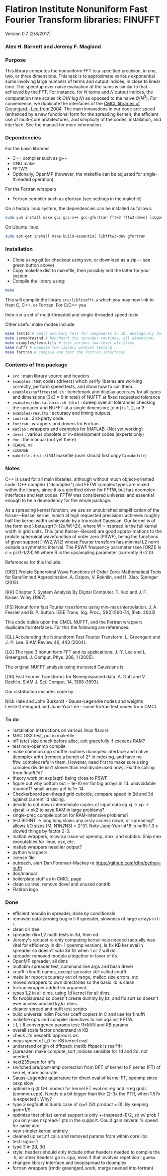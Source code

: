 # Flatiron Institute Nonuniform Fast Fourier Transform libraries: FINUFFT

Version 0.7  (3/8/2017)

### Alex H. Barnett and Jeremy F. Magland

### Purpose

This library computes the nonuniform FFT to a specified precision, in one, two, or three dimensions.
This task is to approximate various exponential sums involving large numbers of terms and output indices, in close to linear time.
The speedup over naive evaluation of the sums is similar to that achieved by the FFT. For instance, for _N_ terms and _N_ output indices, the computation time scales lik _O_(_N_ log _N_) as opposed to the naive _O_(_N_<sup>2</sup>).
For convenience, we duplicate the interfaces of the
[CMCL libraries of Greengard--Lee from 2004](http://www.cims.nyu.edu/cmcl/nufft/nufft.html).
The main innovations in our code are: speed (enhanced by a new functional form for the spreading kernel), the efficient use of multi-core architectures, and simplicity of the codes, installation, and interface.
See the manual for more information.

### Dependencies

For the basic libraries

- C\++ compiler such as g++
- GNU make
- FFTW3
- Optionally, OpenMP (however, the makefile can be adjusted for single-threaded operation)

For the Fortran wrappers

- Fortran compiler such as gfortran (see settings in the makefile)

On a fedora linux system, the dependencies can be installed as follows:
```bash
sudo yum install make gcc gcc-c++ gcc-gfortran fftw3 fftw3-devel libgomp
```
On Ubuntu linux:
```bash
sudo apt-get install make build-essential libfftw3-dev gfortran
```

### Installation

- Clone using git (or checkout using svn, or download as a zip -- see green button above)
- Copy makefile.dist to makefile, then possibly edit the latter for your system
- Compile the library using:

```bash
make
```
This will compile the library `src/libfinufft.a` which you may now link to from C, C++, or Fortran. For C/C++ you 


then run a set of multi-threaded and single-threaded speed tests  

Other useful make modes include:

```bash
make test1d # small accuracy test for components in 1D. Analogously for 2D, 3D  
make spreadtestnd # benchmark the spreader routines, all dimensions  
make examples/testutils # test various low-level utilities  
make nufft # compile the library without testing  
make fortran # compile and test the fortran interfaces  
```

### Contents of this package

- `src` : main library source and headers.  
- `examples` : test codes (drivers) which verify libaries are working correctly, perform speed tests, and show how to call them. 
- `examples/nuffttestnd.sh` : benchmark and display accuracy for all types and dimensions (3x3 = 9 in total) of NUFFT at fixed requested tolerance  
- `examples/checkallaccs.sh [dim]` : sweep over all tolerances checking the spreader and NUFFT at a single dimension;  [dim] is 1, 2, or 3
- `examples/results` : accuracy and timing outputs.  
- `contrib` : 3rd-party code.  
- `fortran` : wrappers and drivers for Fortran.
- `matlab` : wrappers and examples for MATLAB. (Not yet working)  
- `devel` : various obsolete or in-development codes (experts only)  
- `doc` : the manual (not yet there)  
- `README.md`
- `LICENSE`
- `makefile.dist` : GNU makefile (user should first copy to `makefile`)  

### Notes

C\++ is used for all main libraries, although without much object-oriented code. C\++ complex<double> ("dcomplex") and FFTW complex types are mixed within the library, since it is a glorified driver for FFTW, but has dcomplex interfaces and test codes. FFTW was considered universal and essential enough to be a dependency for the whole package.

As a spreading kernel function, we use an unpublished simplification of the Kaiser--Bessel kernel, which at high requested precisions achieves roughly half the kernel width achievable by a truncated Gaussian. Our kernel is of the form exp(-beta.sqrt(1-(2x/W)^2)), where W = nspread is the full kernel width in grid units. This (and Kaiser--Bessel) are good approximations to the prolate spheroidal wavefunction of order zero (PSWF), being the functions of given support [-W/2,W/2] whose Fourier transform has minimal L2 norm outside a symmetric interval. The PSWF frequency parameter (see [ORZ]) is c = pi.(1-1/2R).W where R is the upsampling parameter (currently R=2.0).

References for this include:

[ORZ] Prolate Spheroidal Wave Functions of Order Zero: Mathematical Tools for Bandlimited Approximation.  A. Osipov, V. Rokhlin, and H. Xiao. Springer (2013).

[KK] Chapter 7. System Analysis By Digital Computer. F. Kuo and J. F. Kaiser. Wiley (1967).

[FS] Nonuniform fast Fourier transforms using min-max interpolation.
J. A. Fessler and B. P. Sutton. IEEE Trans. Sig. Proc., 51(2):560-74, (Feb. 2003)

This code builds upon the CMCL NUFFT, and the Fortran wrappers duplicate its interfaces. For this the following are references:

[GL] Accelerating the Nonuniform Fast Fourier Transform. L. Greengard and J.-Y. Lee. SIAM Review 46, 443 (2004).

[LG] The type 3 nonuniform FFT and its applications. J.-Y. Lee and L. Greengard. J. Comput. Phys. 206, 1 (2005).

The original NUFFT analysis using truncated Gaussians is:

[DR] Fast Fourier Transforms for Nonequispaced data. A. Dutt and V. Rokhlin. SIAM J. Sci. Comput. 14, 1368 (1993). 

Our distribution includes code by:

Nick Hale and John Burkardt - Gauss-Legendre nodes and weights  
Leslie Greengard and June-Yub Lee - some fortran test codes from CMCL  



### To do

* installation instructions on various linux flavors
* MAC OSX test, put in makefile
* nf1 (etc) size check before alloc, exit gracefully if exceeds RAM?
* test non-openmp compile
* make common.cpp shuffle routines dcomplex interface and native dcomplex arith (remove a bunch of 2* in indexing, and have no fftw_complex refs in them. However, need first to make sure using complex divide isn't slower than real divide used now). Fix the calling from finufft?d?
* theory work on exp(sqrt) being close to PSWF
* figure out why bottom out ~ 1e-10 err for big arrays in 1d. unavoidable roundoff? small arrays get to 1e-14.
* Checkerboard per-thread grid cuboids, compare speed in 2d and 3d against current 1d slicing.
* decide to cut down intermediate copies of input data eg xj -> xp -> xjscal -> xk2 to save RAM in large problems?
* single-prec compile option for RAM-intensive problems?
* test BIGINT -> long long slows any array access down, or spreading? allows I/O sizes (M, N1*N2*N3) > 2^31. Note June-Yub int*8 in nufft-1.3.x slowed things by factor 2-3.
* matlab wrappers, mcwrap issue w/ openmp, mex, and subdirs. Ship mex executables for linux, osx, etc.
* matlab wrappers need ier output?
* python wrappers
* license file
* outreach, alert Dan Foreman-Mackey re https://github.com/dfm/python-nufft
* doc/manual
* boilerplate stuff as in CMCL page
* clean up tree, remove devel and unused contrib
* Flatiron logo

### Done

* efficient modulo in spreader, done by conditionals
* removed data-zeroing bug in t-II spreader, slowness of large arrays in t-I.
* clean dir tree
* spreader dir=1,2 math tests in 3d, then nd.
* Jeremy's request re only computing kernel vals needed (actually was vital for efficiency in dir=1 openmp version), Ie fix KB ker eval in spreader so doesn't wdo 3d fill when 1 or 2 will do.
* spreader removed modulo altogether in favor of ifs
* OpenMP spreader, all dims
* multidim spreader test, command line args and bash driver
* cnufft->finufft names, except spreader still called cnufft
* make ier report accuracy out of range, malloc size errors, etc
* moved wrappers to own directories so the basic lib is clean
* fortran wrapper added ier argument
* types 1,2 in all dims, using 1d kernel for all dims.
* fix twopispread so doesn't create dummy ky,kz, and fix sort so doesn't ever access unused ky,kz dims.
* cleaner spread and nufft test scripts
* build universal ndim Fourier coeff copiers in C and use for finufft
* makefile opts and compiler directives to link against FFTW.
* t-I, t-II convergence params test: R=M/N and KB params
* overall scale factor understand in KB
* check J's bessel10 approx is ok.
* meas speed of I_0 for KB kernel eval
* understand origin of dfftpack (netlib fftpack is real*4)
* [spreader: make compute_sort_indices sensible for 1d and 2d. not needed]
* next235even for nf's
* switched pre/post-amp correction from DFT of kernel to F series (FT) of kernel, more accurate
* Gauss-Legendre quadrature for direct eval of kernel FT, openmp since cexp slow
* optimize q (# G-L nodes) for kernel FT eval on reg and irreg grids (common.cpp). Needs q a bit bigger than like (2-3x the PTR, when 1.57x is expected). Why?
* type 3 segfault in dumb case of nj=1 (SX product = 0). By keeping gam>1/S
* optimize that phi(z) kernel support is only +-(nspread-1)/2, so w/ prob 1 you only use nspread-1 pts in the support. Could gain several % speed for same acc.
* new simpler kernel entirely
* cleaned up set_nf calls and removed params from within core libs
* test isign=-1
* type 3 in 2d, 3d
* style: headers should only include other headers needed to compile the .h; all other headers go in .cpp, even if that involves repetition I guess.
* changed library interface and twopispread to dcomplex
* fortran wrappers (rmdir greengard_work, merge needed into fortran)
